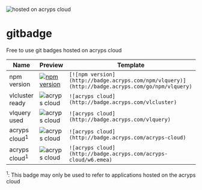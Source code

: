 ![hosted on acryps cloud](http://badge.acryps.com/acryps-cloud)

# gitbadge
Free to use git badges hosted on acryps cloud

| Name                     | Preview                                                                                                  | Template                                                                                                 |
|--------------------------|----------------------------------------------------------------------------------------------------------|----------------------------------------------------------------------------------------------------------|
| npm version              | [![npm version](http://badge.acryps.com/npm/vlquery)](http://badge.acryps.com/go/npm/vlquery)            | `[![npm version](http://badge.acryps.com/npm/vlquery)](http://badge.acryps.com/go/npm/vlquery)`          |
| vlcluster ready          | ![acryps cloud](http://badge.acryps.com/vlcluster)                                                       | `![acryps cloud](http://badge.acryps.com/vlcluster)`                                                     |
| vlquery used             | ![acryps cloud](http://badge.acryps.com/vlquery)                                                         | `![acryps cloud](http://badge.acryps.com/vlquery)`                                                       |
| acryps cloud<sup>1</sup> | ![acryps cloud](http://badge.acryps.com/acryps-cloud)                                                    | `![acryps cloud](http://badge.acryps.com/acryps-cloud)`                                                  |
| acryps cloud<sup>1</sup> | ![acryps cloud](http://badge.acryps.com/acryps-cloud/w6.emea)                                            | `![acryps cloud](http://badge.acryps.com/acryps-cloud/w6.emea)`                                          |

<sup>1</sup>: This badge may only be used to refer to applications hosted on the acryps cloud
